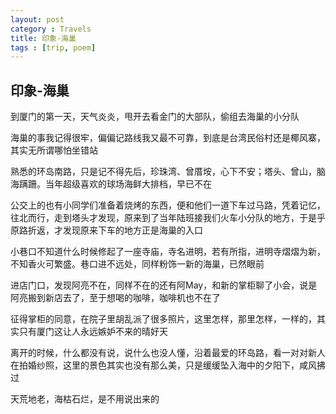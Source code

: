```yaml
---
layout: post
category : Travels
title: 印象-海巢
tags : [trip, poem]
---
```

## 印象-海巢 ##

到厦门的第一天，天气炎炎，甩开去看金门的大部队，偷组去海巢的小分队

海巢的事我记得很牢，偏偏记路线我又最不可靠，到底是台湾民俗村还是椰风寨，其实无所谓哪怕坐错站

熟悉的环岛南路，只是记不得先后，珍珠湾、曾厝垵，心下不安；塔头、曾山，脑海蹒跚。当年超级喜欢的球场海鲜大排档，早已不在

公交上的也有小同学们准备着烧烤的东西，便和他们一道下车过马路，凭着记忆，往北而行，走到塔头才发现，原来到了当年陆班接我们火车小分队的地方，于是乎原路折返，才发现原来下车的地方正是海巢的入口

小巷口不知道什么时候修起了一座寺庙，寺名进明，若有所指，进明寺熠熠为新，不知香火可繁盛。巷口进不远处，同样粉饰一新的海巢，已然眼前

进店门口，发现阿亮不在，同样不在的还有阿May，和新的掌柜聊了小会，说是阿亮搬到新店去了，至于想喝的咖啡，咖啡机也不在了

征得掌柜的同意，在院子里胡乱派了很多照片，这里怎样，那里怎样，一样的，其实只有厦门这让人永远嫉妒不来的晴好天

离开的时候，什么都没有说，说什么也没人懂，沿着最爱的环岛路，看一对对新人在拍婚纱照，这里的景色其实也没有那么美，只是缓缓坠入海中的夕阳下，咸风拂过

天荒地老，海枯石烂，是不用说出来的